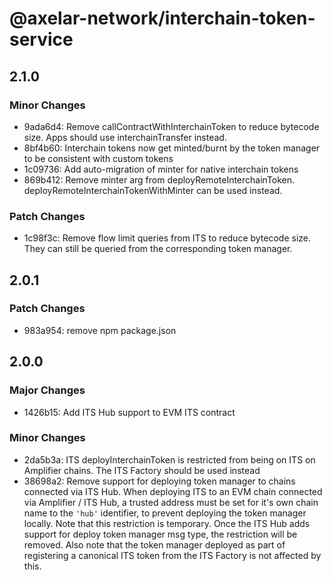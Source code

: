 # @axelar-network/interchain-token-service

## 2.1.0

### Minor Changes

-   9ada6d4: Remove callContractWithInterchainToken to reduce bytecode size. Apps should use interchainTransfer instead.
-   8bf4b60: Interchain tokens now get minted/burnt by the token manager to be consistent with custom tokens
-   1c09736: Add auto-migration of minter for native interchain tokens
-   869b412: Remove minter arg from deployRemoteInterchainToken. deployRemoteInterchainTokenWithMinter can be used instead.

### Patch Changes

-   1c98f3c: Remove flow limit queries from ITS to reduce bytecode size. They can still be queried from the corresponding token manager.

## 2.0.1

### Patch Changes

-   983a954: remove npm package.json

## 2.0.0

### Major Changes

-   1426b15: Add ITS Hub support to EVM ITS contract

### Minor Changes

-   2da5b3a: ITS deployInterchainToken is restricted from being on ITS on Amplifier chains. The ITS Factory should be used instead
-   38698a2: Remove support for deploying token manager to chains connected via ITS Hub. When deploying ITS to an EVM chain connected via Amplifier / ITS Hub, a trusted address must be set for it's own chain name to the `'hub'` identifier, to prevent deploying the token manager locally. Note that this restriction is temporary. Once the ITS Hub adds support for deploy token manager msg type, the restriction will be removed. Also note that the token manager deployed as part of registering a canonical ITS token from the ITS Factory is not affected by this.
